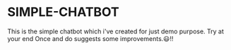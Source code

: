 # SIMPLE-CHATBOT
This is the simple chatbot which i've created for just demo purpose. 
Try at your end Once and do suggests some improvements.😃!!
